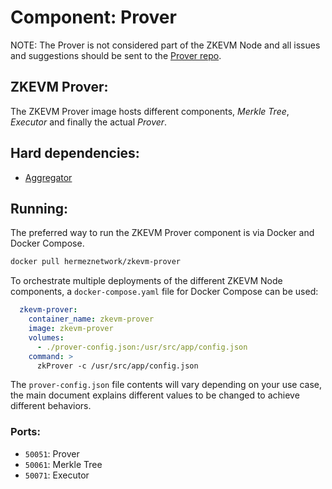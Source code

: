 # Component: Prover

NOTE: The Prover is not considered part of the ZKEVM Node and all issues and suggestions should be sent to the [Prover repo](https://github.com/0xPolygonHermez/zkevm-prover/).

## ZKEVM Prover:

The ZKEVM Prover image hosts different components, *Merkle Tree*, *Executor* and finally the actual *Prover*.

## Hard dependencies:

- [Aggregator](./aggregator.md)

## Running:

The preferred way to run the ZKEVM Prover component is via Docker and Docker Compose.

```bash
docker pull hermeznetwork/zkevm-prover
```

To orchestrate multiple deployments of the different ZKEVM Node components, a `docker-compose.yaml` file for Docker Compose can be used:

```yaml
  zkevm-prover:
    container_name: zkevm-prover
    image: zkevm-prover
    volumes:
      - ./prover-config.json:/usr/src/app/config.json
    command: >
      zkProver -c /usr/src/app/config.json
```

The `prover-config.json` file contents will vary depending on your use case, the main document explains different values to be changed to achieve different behaviors.

### Ports:

- `50051`: Prover
- `50061`: Merkle Tree
- `50071`: Executor